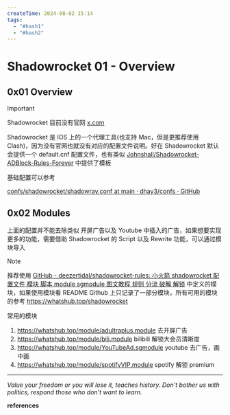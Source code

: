 ```yaml
---
createTime: 2024-08-02 15:14
tags:
  - "#hash1"
  - "#hash2"
---
```


# Shadowrocket 01 - Overview

## 0x01 Overview

> [!important] 
> Shadowrocket 目前没有官网 [x.com](https://x.com/ShadowrocketApp)

Shadowrocket 是 IOS 上的一个代理工具(也支持 Mac，但是更推荐使用 Clash)，因为没有官网也就没有对应的配置文件说明。好在 Shadowrocket 默认会提供一个 default.cnf 配置文件，也有类似 [Johnshall/Shadowrocket-ADBlock-Rules-Forever](https://github.com/Johnshall/Shadowrocket-ADBlock-Rules-Forever/blob/release/lazy.conf) 中提供了模板

基础配置可以参考

[confs/shadowrocket/shadowray.conf at main · dhay3/confs · GitHub](https://github.com/dhay3/confs/blob/main/shadowrocket/shadowray.conf)

## 0x02 Modules

上面的配置并不能去除类似 开屏广告以及 Youtube 中插入的广告，如果想要实现更多的功能，需要借助 Shadowrocket 的 Script 以及 Rewrite 功能，可以通过模块导入

> [!NOTE]
> 推荐使用 [GitHub - deezertidal/shadowrocket-rules: 小火箭 shadowrocket 配置文件 模块 脚本 module sgmodule 图文教程 规则 分流 破解 解锁](https://github.com/deezertidal/shadowrocket-rules) 中定义的模块，如果使用模块看 README
> Github 上只记录了一部分模块，所有可用的模块的参考
> https://whatshub.top/shadowrocket

常用的模块

1. https://whatshub.top/module/adultraplus.module
	去开屏广告
2. https://whatshub.top/module/bili.module
	bilibili 解锁大会员清晰度
3. https://whatshub.top/module/YouTubeAd.sgmodule
	youtube 去广告，画中画
4. https://whatshub.top/module/spotifyVIP.module
	spotify 解锁 premium

---
*Value your freedom or you will lose it, teaches history. Don't bother us with politics, respond those who don't want to learn.*

**references**

